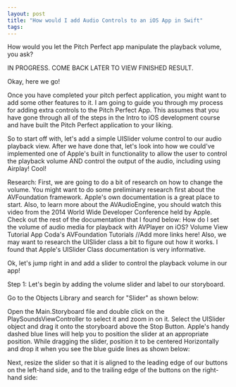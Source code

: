 ```yaml
---
layout: post
title: "How would I add Audio Controls to an iOS App in Swift"
tags: 
---
```

How would you let the Pitch Perfect app manipulate the playback volume, you ask?

IN PROGRESS.  COME BACK LATER TO VIEW FINISHED RESULT.

Okay, here we go!

Once you have completed your pitch perfect application, you might want to add some other features to it.  I am going to guide you through my process for adding extra controls to the Pitch Perfect App.  This assumes that you have gone through all of the steps in the Intro to iOS development course and have built the Pitch Perfect application to your liking.

So to start off with, let's add a simple UISlider volume control to our audio playback view.  After we have done that, let's look into how we could've implemented one of Apple's built in functionality to allow the user to control the playback volume AND control the output of the audio, including using Airplay!  Cool!

Research:
First, we are going to do a bit of research on how to change the volume. You might want to do some preliminary research first about the AVFoundation framework.  Apple's own documentation is a great place to start.  Also, to learn more about the AVAudioEngine, you should watch this video from the 2014 World Wide Developer Conference held by Apple. Check out the rest of the documentation that I found below:
How do I set the volume of audio media for playback with AVPlayer on iOS? 
Volume View Tutorial
 App Coda's AVFoundation Tutorials
//Add more links here!
 Also, we may want to research the UISlider class a bit to figure out how it works.  I found that Apple's UISlider Class documentation is very informative.

Ok, let's jump right in and add a slider to control the playback volume in our app!

Step 1:
Let's begin by adding the volume slider and label to our storyboard.


Go to the Objects Library and search for "Slider" as shown below:


Open the Main.Storyboard file and double click on the PlaySoundsViewController to select it and zoom in on it.
 Select the UISlider object and drag it onto the storyboard above the Stop Button.  Apple's handy dashed blue lines will help you to position the slider at an appropriate position.  While dragging the slider, position it to be centered Horizontally and drop it when you see the blue guide lines as shown below:


















 Next, resize the slider so that it is aligned to the leading edge of our buttons on the left-hand side, and to the trailing edge of the buttons on the right-hand side:


